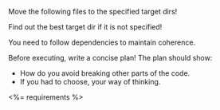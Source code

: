 Move the following files to the specified target dirs!

Find out the best target dir if it is not specified!

You need to follow dependencies to maintain coherence.

Before executing, write a concise plan! The plan should show:
 - How do you avoid breaking other parts of the code.
 - If you had to choose, your way of thinking.

<%= requirements %>